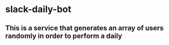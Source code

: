 # slack-daily-bot

## This is a service that generates an array of users randomly in order to perform a daily

